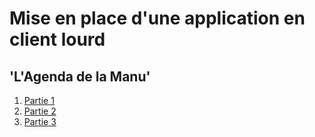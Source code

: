 # Mise en place d'une application en client lourd

## 'L'Agenda de la Manu'

1. [Partie 1](https://gitlab.ecole-e2n.fr/AnousoneM/dot-net/tree/master/partie-4-app-lourd/Agenda/partie_1 "Lien")
2. [Partie 2](https://gitlab.ecole-e2n.fr/AnousoneM/dot-net/tree/master/partie-4-app-lourd/Agenda/partie_2 "Lien")
2. [Partie 3](https://gitlab.ecole-e2n.fr/AnousoneM/dot-net/tree/master/partie-4-app-lourd/Agenda/partie_3 "Lien")
